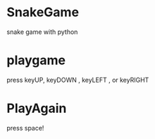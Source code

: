 # SnakeGame
snake game with python
# playgame
press keyUP, keyDOWN , keyLEFT , or keyRIGHT
# PlayAgain
press space!
